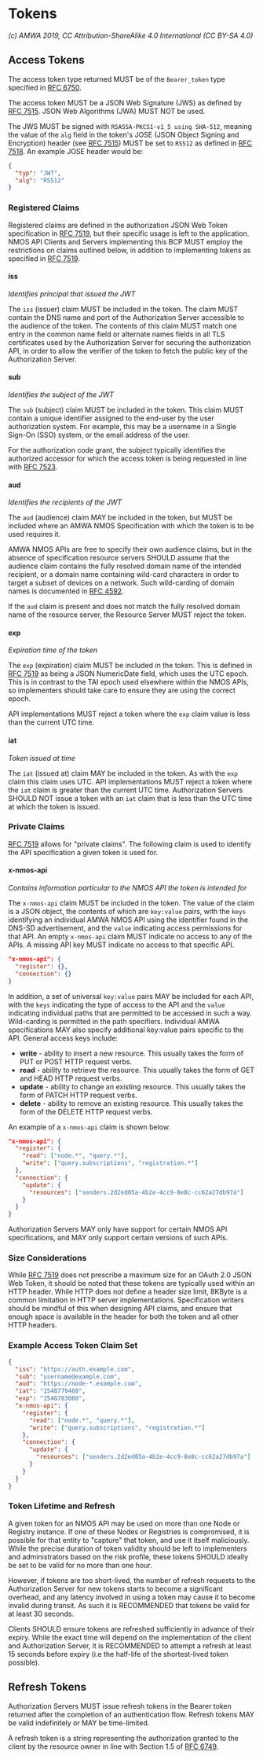 # Tokens

_(c) AMWA 2019, CC Attribution-ShareAlike 4.0 International (CC BY-SA 4.0)_

## Access Tokens

The access token type returned MUST be of the `Bearer_token` type specified in [RFC 6750][RFC-6750].

The access token MUST be a JSON Web Signature (JWS) as defined by [RFC 7515][RFC-7515].
JSON Web Algorithms (JWA) MUST NOT be used.

The JWS MUST be signed with `RSASSA-PKCS1-v1_5 using SHA-512`, meaning the value of the `alg` field
in the token's JOSE (JSON Object Signing and Encryption) header (see [RFC 7515][RFC-7515]) MUST be
set to `RS512` as defined in [RFC 7518][RFC-7518]. An example JOSE header would be:

```json
{
  "typ": "JWT",
  "alg": "RS512"
}
```

### Registered Claims

Registered claims are defined in the authorization JSON Web Token specification in [RFC
7519][RFC-7519], but their specific usage is left to the application. NMOS API Clients and Servers
implementing this BCP MUST employ the restrictions on claims outlined below, in addition to
implementing tokens as specified in [RFC 7519][RFC-7519].

#### iss
_Identifies principal that issued the JWT_

The `iss` (issuer) claim MUST be included in the token. The claim MUST contain the DNS
name and port of the Authorization Server accessible to the audience of the token.
The contents of this claim MUST match one entry in the common name field or alternate
names fields in all TLS certificates used by the Authorization Server for securing the authorization
API, in order to allow the verifier of the token to fetch the public key of the Authorization Server.

#### sub
_Identifies the subject of the JWT_

The `sub` (subject) claim MUST be included in the token. This claim MUST contain a unique identifier
assigned to the end-user by the user authorization system. For example, this may be a username in a
Single Sign-On (SSO) system, or the email address of the user.

For the authorization code grant, the subject typically identifies the authorized accessor for which the
access token is being requested in line with [RFC 7523][RFC-7523].

#### aud
_Identifies the recipients of the JWT_

The `aud` (audience) claim MAY be included in the token, but MUST be included where an AMWA NMOS
Specification with which the token is to be used requires it.

AMWA NMOS APIs are free to specify their own audience claims, but in the absence of specification
resource servers SHOULD assume that the audience claim contains the fully resolved domain name of the
intended recipient, or a domain name containing wild-card characters in order to target a subset of devices on a
network. Such wild-carding of domain names is documented in [RFC 4592][RFC-4592].

If the `aud` claim is present and does not match the fully resolved domain name
of the resource server, the Resource Server MUST reject the token.

#### exp
_Expiration time of the token_

The `exp` (expiration) claim MUST be included in the token. This is defined in [RFC 7519][RFC-7519] as being a JSON
NumericDate field, which uses the UTC epoch. This is in contrast to the TAI epoch used elsewhere
within the NMOS APIs, so implementers should take care to ensure they are using the correct
epoch.

API implementations MUST reject a token where the `exp` claim value is less than the current UTC
time.

#### iat
_Token issued at time_

The `iat` (issued at) claim MAY be included in the token. As with the `exp` claim this claim uses
UTC. API implementations MUST reject a token where the `iat` claim is greater than the current UTC
time. Authorization Servers SHOULD NOT issue a token with an `iat` claim that is less than the UTC
time at which the token is issued.

### Private Claims

[RFC 7519][RFC-7519] allows for "private claims". The following claim is used to identify the API
specification a given token is used for.

#### x-nmos-api
_Contains information particular to the NMOS API the token is intended for_

The `x-nmos-api` claim MUST be included in the token. The value of the claim is a JSON object, the contents of
which are `key:value` pairs, with the `keys` identifying an individual AMWA NMOS API using the identifier found
in the DNS-SD advertisement, and the `value` indicating access permissions for that API. An empty `x-nmos-api`
claim MUST indicate no access to any of the APIs. A missing API key MUST indicate no access to that specific API.

```json
"x-nmos-api": {
  "register": {},
  "connection": {}
}
```

In addition, a set of universal `key:value` pairs MAY be included for each API, with the `keys` indicating the type
of access to the API and the `value` indicating individual paths that are permitted to be accessed in such a way.
Wild-carding is permitted in the path specifiers. Individual AMWA specifications MAY also specify additional
key:value pairs specific to the API. General access keys include:
  - **write** - ability to insert a new resource. This usually takes the form of PUT or POST HTTP request verbs.
  - **read** - ability to retrieve the resource. This usually takes the form of GET and HEAD HTTP request verbs.
  - **update** - ability to change an existing resource. This usually takes the form of PATCH HTTP request verbs.
  - **delete** - ability to remove an existing resource. This usually takes the form of the DELETE HTTP request
  verbs.

An example of a `x-nmos-api` claim is shown below.

```json
"x-nmos-api": {
  "register": {
    "read": ["node.*", "query.*"],
    "write": ["query.subscriptions", "registration.*"]
  },
  "connection": {
    "update": {
      "resources": ["senders.2d2ed05a-4b2e-4cc9-8e8c-cc62a27db97a"]
    }
  }
}
```

Authorization Servers MAY only have support for certain NMOS API specifications, and MAY only
support certain versions of such APIs.

### Size Considerations

While [RFC 7519][RFC-7519] does not prescribe a maximum size for an OAuth 2.0 JSON
Web Token, it should be noted that these tokens are typically used within an HTTP header.
While HTTP does not define a header size limit, 8KByte is a common limitation in HTTP
server implementations.
Specification writers should be mindful of this when designing API claims, and ensure that enough
space is available in the header for both the token and all other HTTP headers.

### Example Access Token Claim Set

```json
{
  "iss": "https://auth.example.com",
  "sub": "username@example.com",
  "aud": "https://node-*.example.com",
  "iat": "1548779460",
  "exp": "1548783060",
  "x-nmos-api": {
    "register": {
      "read": ["node.*", "query.*"],
      "write": ["query.subscriptions", "registration.*"]
    },
    "connection": {
      "update": {
        "resources": ["senders.2d2ed05a-4b2e-4cc9-8e8c-cc62a27db97a"]
      }
    }
  }
}
```

### Token Lifetime and Refresh

A given token for an NMOS API may be used on more than one Node or Registry instance.
If one of these Nodes or Registries is compromised, it is possible for that entity to "capture" that
token, and use it itself maliciously. While the precise duration of token validity should be left to
implementers and administrators based on the risk profile, these tokens SHOULD ideally be set to be
valid for no more than one hour.

However, if tokens are too short-lived, the number of refresh requests to the Authorization Server
for new tokens starts to become a significant overhead, and any latency involved in using a token may
cause it to become invalid during transit. As such it is RECOMMENDED that tokens be valid for at
least 30 seconds.

Clients SHOULD ensure tokens are refreshed sufficiently in advance of their expiry.
While the exact time will depend on the implementation of the client and Authorization Server, it is
RECOMMENDED to attempt a refresh at least 15 seconds before expiry
(i.e the half-life of the shortest-lived token possible).


## Refresh Tokens

Authorization Servers MUST issue refresh tokens in the Bearer token returned after the completion of
an authentication flow. Refresh tokens MAY be valid indefinitely or MAY be time-limited.

A refresh token is a string representing the authorization granted to the client by the resource owner
in line with Section 1.5 of [RFC 6749][RFC-6749].

[RFC-4592]: https://tools.ietf.org/html/rfc4592 "The Role of Wildcards in the Domain Name System"

[RFC-6749]: https://tools.ietf.org/html/rfc6749 "The OAuth 2.0 Authorization Framework"

[RFC-6750]: https://tools.ietf.org/html/rfc6750 "The OAuth 2.0 Authorization Framework: Bearer Token Usage"

[RFC-7515]: https://tools.ietf.org/html/rfc7515 "JSON Web Signature (JWS)"

[RFC-7518]: https://tools.ietf.org/html/rfc7518 "JSON Web Algorithms (JWA)"

[RFC-7519]: https://tools.ietf.org/html/rfc7519 "JSON Web Token (JWT)"

[RFC-7523]: https://tools.ietf.org/html/rfc7523 "JSON Web Token (JWT) Profile"
